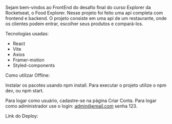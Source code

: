 Sejam bem-vindos ao FrontEnd do desafio final do curso Explorer da Rocketseat, o Food Explorer.
Nesse projeto foi feito uma api completa com frontend e backend.
O projeto consiste em uma api de um restaurante, onde os clientes podem entrar, escolher seus produtos e compará-los.

Tecnologias usadas:
* React
* Vite
* Axios
* Framer-motion
* Styled-components

Como utilizar Offline:

Instalar os pacotes usando npm install. 
Para executar o projeto utilize o npm dev, ou npm start. 

Para logar como usuário, cadastre-se na página Criar Conta.
Para logar como administrador use o login: admin@email.com senha 123.

Link do Deploy:
